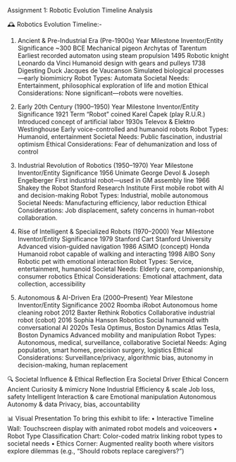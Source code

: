 Assignment 1: Robotic Evolution Timeline Analysis

🕰️ Robotics Evolution Timeline:-

1. Ancient & Pre-Industrial Era (Pre-1900s)
Year	Milestone	Inventor/Entity	Significance
~300 BCE	Mechanical pigeon	Archytas of Tarentum	Earliest recorded automaton using steam propulsion
1495	Robotic knight	Leonardo da Vinci	Humanoid design with gears and pulleys
1738	Digesting Duck	Jacques de Vaucanson	Simulated biological processes—early biomimicry
Robot Types: Automata 
Societal Needs: Entertainment, philosophical exploration of life and motion 
Ethical Considerations: None significant—robots were novelties.

2. Early 20th Century (1900–1950)
Year	Milestone	Inventor/Entity	Significance
1921	Term “Robot” coined	Karel Čapek (play R.U.R.)	Introduced concept of artificial labor
1930s	Televox & Elektro	Westinghouse	Early voice-controlled and humanoid robots
Robot Types: Humanoid, entertainment 
Societal Needs: Public fascination, industrial optimism 
Ethical Considerations: Fear of dehumanization and loss of control

3. Industrial Revolution of Robotics (1950–1970)
Year	Milestone	Inventor/Entity	Significance
1956	Unimate	George Devol & Joseph Engelberger	First industrial robot—used in GM assembly line
1966	Shakey the Robot	Stanford Research Institute	First mobile robot with AI and decision-making
Robot Types: Industrial, mobile autonomous 
Societal Needs: Manufacturing efficiency, labor reduction 
Ethical Considerations: Job displacement, safety concerns in human-robot collaboration.

4. Rise of Intelligent & Specialized Robots (1970–2000)
Year	Milestone	Inventor/Entity	Significance
1979	Stanford Cart	Stanford University	Advanced vision-guided navigation
1986	ASIMO (concept)	Honda	Humanoid robot capable of walking and interacting
1998	AIBO	Sony	Robotic pet with emotional interaction
Robot Types: Service, entertainment, humanoid 
Societal Needs: Elderly care, companionship, consumer robotics 
Ethical Considerations: Emotional attachment, data collection, accessibility

5. Autonomous & AI-Driven Era (2000–Present)
Year	Milestone	Inventor/Entity	Significance
2002	Roomba	iRobot	Autonomous home cleaning robot
2012	Baxter	Rethink Robotics	Collaborative industrial robot (cobot)
2016	Sophia	Hanson Robotics	Social humanoid with conversational AI
2020s	Tesla Optimus, Boston Dynamics Atlas	Tesla, Boston Dynamics	Advanced mobility and manipulation
Robot Types: Autonomous, medical, surveillance, collaborative 
Societal Needs: Aging population, smart homes, precision surgery, logistics 
Ethical Considerations: Surveillance/privacy, algorithmic bias, autonomy in decision-making, human replacement
		
🔍 Societal Influence & Ethical Reflection
Era	Societal Driver	Ethical Concern
Ancient	Curiosity & mimicry	None
Industrial	Efficiency & scale	Job loss, safety
Intelligent	Interaction & care	Emotional manipulation
Autonomous	Autonomy & data	Privacy, bias, accountability

📊 Visual Presentation 
To bring this exhibit to life:
•	Interactive Timeline Wall: Touchscreen display with animated robot models and voiceovers
•	Robot Type Classification Chart: Color-coded matrix linking robot types to societal needs
•	Ethics Corner: Augmented reality booth where visitors explore dilemmas (e.g., “Should robots replace caregivers?”)

